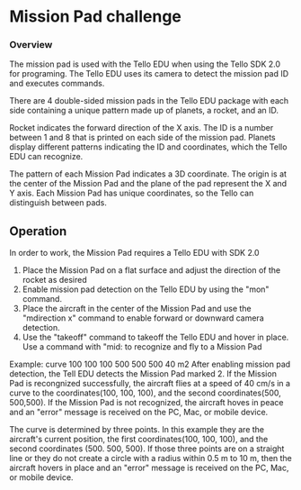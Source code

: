 
# Mission Pad challenge


### Overview
The mission pad is used with the Tello EDU when using the Tello SDK 2.0 for programing. The Tello EDU uses its camera to detect the mission pad ID and executes commands.

There are 4 double-sided mission pads in the Tello EDU package with each side containing a unique pattern made up of planets, a rocket, and an ID.

Rocket indicates the forward direction of the X axis. The ID is a number between 1 and 8 that is printed on each side of the mission pad. Planets display different patterns indicating the ID and coordinates, which the Tello EDU can recognize.

The pattern of each Mission Pad indicates a 3D coordinate. The origin is at the center of the Mission Pad and the plane of the pad represent the X and Y axis. Each Mission Pad has unique coordinates, so the Tello can distinguish between pads.

## Operation 

In order to work, the Mission Pad requires a Tello EDU with SDK 2.0

1.	Place the Mission Pad on a flat surface and adjust the direction of the rocket as desired
2.  Enable mission pad detection on the Tello EDU by using the "mon" command. 
3.  Place the aircraft in the center of the Mission Pad and use the "mdirection x" command to enable forward or downward camera detection.
4.  Use the "takeoff" command to takeoff the Tello EDU and hover in place. Use a command with "mid: to recognize and fly to a Mission Pad

Example: curve 100 100 100 500 500 500 40 m2
After enabling mission pad detection, the Tell EDU detects the Mission Pad marked 2. If the Mission Pad is recongnized successfully, the aircraft flies at a speed of 40 cm/s in a curve to the coordinates(100, 100, 100), and the second coordinates(500, 500,500). If the Mission Pad is not recognized, the aircraft hoves in peace and an "error" message is received on the PC, Mac, or mobile device.

The curve is determined by three points. In this example they are the aircraft's current position, the first coordinates(100, 100, 100), and the second coordinates (500. 500, 500). If those three points are on a straight line or they do not create a circle with a radius within 0.5 m to 10 m, then the aircraft hovers in place and an "error" message is received on the PC, Mac, or mobile device.
